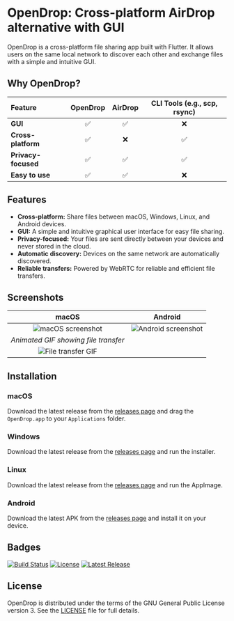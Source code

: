 # OpenDrop: Cross-platform AirDrop alternative with GUI

OpenDrop is a cross-platform file sharing app built with Flutter. It allows users on the same local network to discover each other and exchange files with a simple and intuitive GUI.

## Why OpenDrop?

| Feature | OpenDrop | AirDrop | CLI Tools (e.g., scp, rsync) |
| :--- | :---: | :---: | :---: |
| **GUI** | ✅ | ✅ | ❌ |
| **Cross-platform** | ✅ | ❌ | ✅ |
| **Privacy-focused** | ✅ | ✅ | ✅ |
| **Easy to use** | ✅ | ✅ | ❌ |

## Features

- **Cross-platform:** Share files between macOS, Windows, Linux, and Android devices.
- **GUI:** A simple and intuitive graphical user interface for easy file sharing.
- **Privacy-focused:** Your files are sent directly between your devices and never stored in the cloud.
- **Automatic discovery:** Devices on the same network are automatically discovered.
- **Reliable transfers:** Powered by WebRTC for reliable and efficient file transfers.

## Screenshots

| macOS | Android |
| :---: | :---: |
| ![macOS screenshot](assets/screenshots/macos.png) | ![Android screenshot](assets/screenshots/android.png) |
| *Animated GIF showing file transfer* |
| ![File transfer GIF](assets/screenshots/transfer.gif) |

## Installation

### macOS

Download the latest release from the [releases page](https://github.com/USERNAME/REPONAME/releases) and drag the `OpenDrop.app` to your `Applications` folder.

### Windows

Download the latest release from the [releases page](https://github.com/USERNAME/REPONAME/releases) and run the installer.

### Linux

Download the latest release from the [releases page](https://github.com/USERNAME/REPONAME/releases) and run the AppImage.

### Android

Download the latest APK from the [releases page](https://github.com/USERNAME/REPONAME/releases) and install it on your device.

## Badges

[![Build Status](https://img.shields.io/github/actions/workflow/status/USERNAME/REPONAME/build.yml?branch=main)](https://github.com/USERNAME/REPONAME/actions/workflows/build.yml)
[![License](https://img.shields.io/github/license/USERNAME/REPONAME)](LICENSE)
[![Latest Release](https://img.shields.io/github/v/release/USERNAME/REPONAME)](https://github.com/USERNAME/REPONAME/releases)

## License

OpenDrop is distributed under the terms of the GNU General Public License version 3. See the [LICENSE](LICENSE) file for full details.